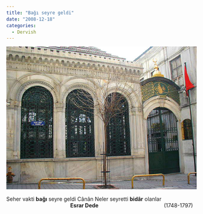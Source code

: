 ```yaml
---
title: "Bağı seyre geldi"
date: "2008-12-18"
categories: 
  - Dervish
---
```


[![galata-mevlevihanesi.jpg](../uploads/2008/12/galata-mevlevihanesi-1.jpg)](../uploads/2008/12/galata-mevlevihanesi-1.jpg "galata-mevlevihanesi.jpg")

Seher vakti **bağı** seyre geldi Cânân Neler seyretti **bidâr** olanlar                                            **Esrar Dede**                                            (1748-1797)
